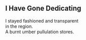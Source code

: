 I Have Gone Dedicating
----------------------
I stayed fashioned and transparent  
in the region.  
A burnt umber pullulation stores.  
